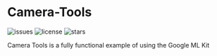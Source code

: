 # Camera-Tools
![issues](https://img.shields.io/github/issues/AlexsandroZanella2/Camera-Tools)
![license](https://img.shields.io/github/license/AlexsandroZanella2/Camera-Tools)
![stars](https://img.shields.io/github/stars/AlexsandroZanella2/Camera-Tools)

Camera Tools is a fully functional example of using the Google ML Kit
